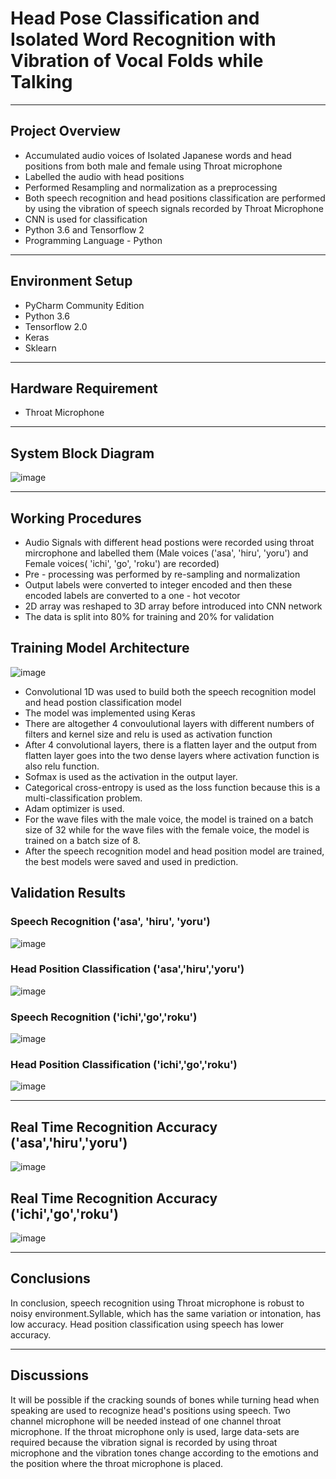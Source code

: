 # Head Pose Classification and Isolated Word Recognition with Vibration of Vocal Folds while Talking
___________________________________________________
## Project Overview
* Accumulated audio voices of Isolated Japanese words and head positions from both male and female using Throat microphone
* Labelled the audio with head positions
* Performed Resampling and normalization as a preprocessing
* Both speech recognition and head positions classification are performed by using the vibration of speech signals recorded by Throat Microphone
* CNN is used for classification
* Python 3.6 and Tensorflow 2
* Programming Language - Python
___________________________________________________________
## Environment Setup
* PyCharm Community Edition
* Python 3.6 
* Tensorflow 2.0
* Keras
* Sklearn
___________________________________________________________________________________________________
## Hardware Requirement
* Throat Microphone
_____________________________________________________________________________
## System Block Diagram
![image](https://user-images.githubusercontent.com/50255936/110509448-13cb2280-813d-11eb-9de4-070e87ff324d.png)
__________________________________________________________
## Working Procedures
* Audio Signals with different head postions were recorded using throat mircrophone and labelled them (Male voices ('asa', 'hiru', 'yoru') and Female voices( 'ichi', 'go', 'roku') are recorded)
* Pre - processing was performed by re-sampling and normalization
* Output labels were converted to integer encoded and then these encoded labels are converted to a one - hot vecotor
* 2D array was reshaped to 3D array before introduced into CNN network
* The data is split into 80% for training and 20% for validation

## Training Model Architecture
![image](https://user-images.githubusercontent.com/50255936/110511002-bcc64d00-813e-11eb-811b-13c7d80a49bb.png)

* Convolutional 1D was used to build both the speech recognition model and head postion classification model
* The model was implemented using Keras
* There are altogether 4 convoulutional layers with different numbers of filters and kernel size and relu is used as activation function
* After 4 convolutional layers, there is a flatten layer and the output from flatten layer goes into the two dense layers where activation function is also relu function.
* Sofmax is used as the activation in the output layer. 
* Categorical cross-entropy is used as the loss function because this is a multi-classification problem.
* Adam optimizer is used.
* For the wave files with the male voice, the model is trained on a batch size of 32 while for the wave files with the female voice, the model is trained on a batch size of 8.
* After the speech recognition model and head position model are trained, the best models were saved and used in prediction.

## Validation Results
### Speech Recognition ('asa', 'hiru', 'yoru')
![image](https://user-images.githubusercontent.com/50255936/110512552-4296c800-8140-11eb-9831-d66c61913b70.png)
### Head Position Classification ('asa','hiru','yoru')
![image](https://user-images.githubusercontent.com/50255936/110512608-517d7a80-8140-11eb-9c15-4920972d5429.png)
### Speech Recognition ('ichi','go','roku')
![image](https://user-images.githubusercontent.com/50255936/110513574-57279000-8141-11eb-95c2-05106a40be2a.png)
### Head Position Classification ('ichi','go','roku')
![image](https://user-images.githubusercontent.com/50255936/110513653-6dcde700-8141-11eb-8281-c970983eddb3.png)
_____________________________________________________________________________________________________________________________________________________________________
## Real Time Recognition Accuracy ('asa','hiru','yoru')
![image](https://user-images.githubusercontent.com/50255936/110513014-b8029880-8140-11eb-92f1-d9aac89ea026.png)

## Real Time Recognition Accuracy ('ichi','go','roku')
![image](https://user-images.githubusercontent.com/50255936/110514035-d4eb9b80-8141-11eb-966f-e48e929d5502.png)
______________________________________________________________________________________________________________________________
## Conclusions
In conclusion, speech recognition using Throat microphone is robust to noisy environment.Syllable, which has the same variation or intonation, has low accuracy. Head position classification using speech has lower accuracy.
_________________________________________________________________________
## Discussions
It will be possible if the cracking sounds of bones while turning head when speaking are used to recognize head's positions using speech. Two channel microphone will be needed instead of one channel throat microphone. If the throat microphone only is used, large data-sets are required because the vibration signal is recorded by using throat microphone and the vibration tones change according to the emotions and the position where the throat microphone is placed.
